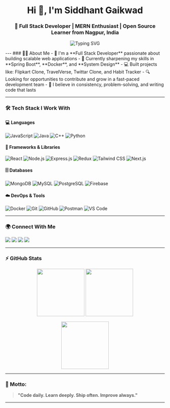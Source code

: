 <h1 align="center">Hi 👋, I'm Siddhant Gaikwad</h1>
<h3 align="center">🚀 Full Stack Developer | MERN Enthusiast | Open Source Learner from Nagpur, India</h3>
<p align="center">
  <img src="https://readme-typing-svg.demolab.com?font=Fira+Code&weight=500&pause=1000&color=42A5F5&center=true&vCenter=true&width=435&lines=Building+real-world+projects;Learning+Docker+%2B+DevOps;Writing+clean%2C+modular+code;Open+to+new+opportunities" alt="Typing SVG" />
</p>
---
### 🧑‍💻 About Me
- 💼 I'm a **Full Stack Developer** passionate about building scalable web applications
- 🌱 Currently sharpening my skills in **Spring Boot**, **Docker**, and **System Design**
- 💻 Built projects like: Flipkart Clone, TravelVerse, Twittar Clone, and Habit Tracker
- 🔍 Looking for opportunities to contribute and grow in a fast-paced development team
- 🧠 I believe in consistency, problem-solving, and writing code that lasts

---

### 🛠️ Tech Stack I Work With

#### 💻 Languages
![JavaScript](https://img.shields.io/badge/-JavaScript-F7DF1E?logo=javascript&logoColor=black&style=flat)
![Java](https://img.shields.io/badge/-Java-007396?logo=java&logoColor=white&style=flat)
![C++](https://img.shields.io/badge/-C++-00599C?logo=c%2B%2B&logoColor=white&style=flat)
![Python](https://img.shields.io/badge/-Python-3776AB?logo=python&logoColor=white&style=flat)

#### 🧰 Frameworks & Libraries
![React](https://img.shields.io/badge/-React-61DAFB?logo=react&logoColor=black&style=flat)
![Node.js](https://img.shields.io/badge/-Node.js-339933?logo=node.js&logoColor=white&style=flat)
![Express.js](https://img.shields.io/badge/-Express-000000?logo=express&logoColor=white&style=flat)
![Redux](https://img.shields.io/badge/-Redux-764ABC?logo=redux&logoColor=white&style=flat)
![Tailwind CSS](https://img.shields.io/badge/-TailwindCSS-38B2AC?logo=tailwind-css&logoColor=white&style=flat)
![Next.js](https://img.shields.io/badge/-Next.js-000000?logo=next.js&logoColor=white&style=flat)

#### 🗄️ Databases
![MongoDB](https://img.shields.io/badge/-MongoDB-47A248?logo=mongodb&logoColor=white&style=flat)
![MySQL](https://img.shields.io/badge/-MySQL-4479A1?logo=mysql&logoColor=white&style=flat)
![PostgreSQL](https://img.shields.io/badge/-PostgreSQL-336791?logo=postgresql&logoColor=white&style=flat)
![Firebase](https://img.shields.io/badge/-Firebase-FFCA28?logo=firebase&logoColor=black&style=flat)

#### ☁️ DevOps & Tools
![Docker](https://img.shields.io/badge/-Docker-2496ED?logo=docker&logoColor=white&style=flat)
![Git](https://img.shields.io/badge/-Git-F05032?logo=git&logoColor=white&style=flat)
![GitHub](https://img.shields.io/badge/-GitHub-181717?logo=github&logoColor=white&style=flat)
![Postman](https://img.shields.io/badge/-Postman-FF6C37?logo=postman&logoColor=white&style=flat)
![VS Code](https://img.shields.io/badge/-VSCode-007ACC?logo=visual-studio-code&logoColor=white&style=flat)

---

### 🌍 Connect With Me
<p>
  <a href="mailto:siddhant333444@gmail.com"><img src="https://img.shields.io/badge/Gmail-D14836?style=for-the-badge&logo=gmail&logoColor=white"/></a>
  <a href="https://linkedin.com/in/dktesiddhantgaikwad"><img src="https://img.shields.io/badge/LinkedIn-0077B5?style=for-the-badge&logo=linkedin&logoColor=white"/></a>
  <a href="https://leetcode.com/siddhant333444/"><img src="https://img.shields.io/badge/LeetCode-FFA116?style=for-the-badge&logo=leetcode&logoColor=black"/></a>
  <a href="https://siddhant-gaikwad-portfolio.onrender.com"><img src="https://img.shields.io/badge/Portfolio-121212?style=for-the-badge&logo=vercel&logoColor=white"/></a>
</p>

---

### ⚡ GitHub Stats

<p align="center">
  <img src="https://github-readme-stats.vercel.app/api?username=SiddhantVgaikwad&show_icons=true&theme=react" height="150"/>
  <img src="https://github-readme-stats.vercel.app/api/top-langs/?username=SiddhantVgaikwad&layout=compact&theme=react" height="150"/>
</p>
<p align="center">
  <img src="https://github-readme-streak-stats.herokuapp.com/?user=SiddhantVgaikwad&theme=react" height="150" />
</p>

---

### 📌 Motto:
> **"Code daily. Learn deeply. Ship often. Improve always."**
---

